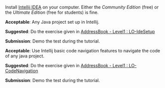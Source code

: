 <panel type="danger" header="`W2.2a` Can explain IDEs :star:" expanded no-close>
  <include src="../../book/ides/introduction/what/full.md" boilerplate />
  <panel header="{{glyphicon_folder_close}} Evidence" expanded>
    
Install [Intellij IDEA](https://www.jetbrains.com/idea/) on your computer. Either the _Community Edition_ (free) or the _Ultimate Edition_ (free for students) is fine.

  </panel>
</panel>

<!-- ==================================================================================================== -->

<panel type="danger" header="`W2.2b` Can setup a project in an IDE :star:" expanded no-close>
  <include src="../../book/intellij/projectSetup/full.md" boilerplate />
  <panel header="{{glyphicon_folder_close}} Evidence" expanded>

**Acceptable**: Any Java project set up in Intellij.

**Suggested**: Do the exercise given in [AddressBook - Level1 : LO-IdeSetup]({{module_org}}/addressbook-level1#set-up-a-project-in-an-ide-lo-idesetup) 

**Submission**: Demo the test during the tutorial.

  </panel>
</panel>

<!-- ==================================================================================================== -->

<panel type="warning" header="`W2.2c` Can navigate code effectively using IDE features :star::star:" expanded no-close>
  <include src="../../book/intellij/codeNavigation/full.md" boilerplate />
  <panel header="{{glyphicon_folder_close}} Evidence" expanded>

**Acceptable**: Use Intellij basic code navigation features to navigate the code of any java project.

**Suggested**: Do the exercise given in [AddressBook - Level1 : LO-CodeNavigation]({{module_org}}/addressbook-level1#navigate-code-efficiently-lo-codenavigation) 

**Submission**: Demo the test during the tutorial.

  </panel>
</panel>
